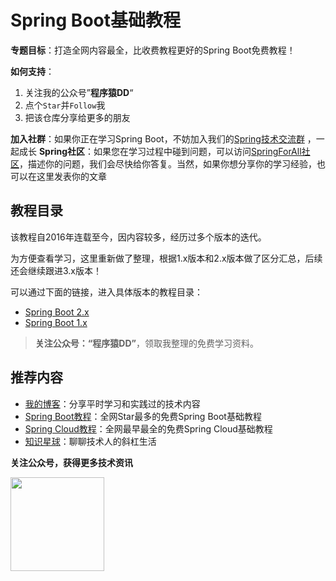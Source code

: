 # Spring Boot基础教程

**专题目标**：打造全网内容最全，比收费教程更好的Spring Boot免费教程！

**如何支持**：

1. 关注我的公众号”**程序猿DD**“
2. 点个`Star`并`Follow`我
3. 把该仓库分享给更多的朋友

**加入社群**：如果你正在学习Spring Boot，不妨加入我们的[Spring技术交流群](https://blog.didispace.com/join-group-spring/index.html) ，一起成长
**Spring社区**：如果您在学习过程中碰到问题，可以访问[SpringForAll社区](http://spring4all.com)，描述你的问题，我们会尽快给你答复。当然，如果你想分享你的学习经验，也可以在这里发表你的文章

## 教程目录

该教程自2016年连载至今，因内容较多，经历过多个版本的迭代。

为方便查看学习，这里重新做了整理，根据1.x版本和2.x版本做了区分汇总，后续还会继续跟进3.x版本！

可以通过下面的链接，进入具体版本的教程目录：

- [Spring Boot 2.x](./2.x)
- [Spring Boot 1.x](./1.x)

> **关注公众号：“程序猿DD”**，领取我整理的免费学习资料。<br>

## 推荐内容

- [我的博客](http://blog.didispace.com)：分享平时学习和实践过的技术内容
- [Spring Boot教程](https://blog.didispace.com/spring-boot-learning-2x/)：全网Star最多的免费Spring Boot基础教程
- [Spring Cloud教程](https://blog.didispace.com/spring-cloud-learning/)：全网最早最全的免费Spring Cloud基础教程
- [知识星球](https://t.xiaomiquan.com/zfEiY3v)：聊聊技术人的斜杠生活

**关注公众号，获得更多技术资讯**

<img src="http://blog.didispace.com/css/images/weixin.jpg" style="width:150px;height:150px;" />

